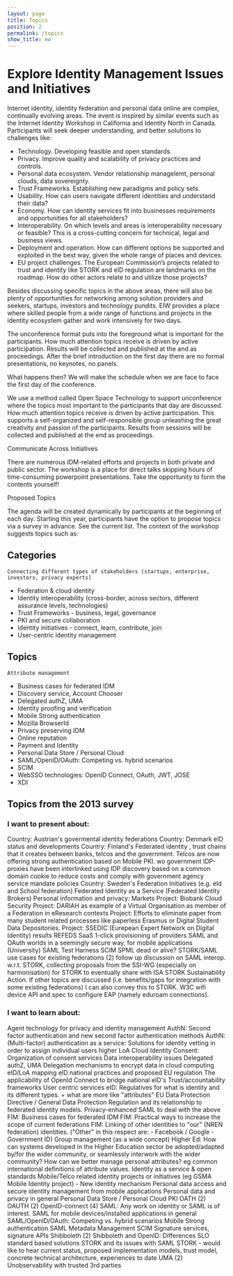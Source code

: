 ```yaml
---
layout: page
title: Topics
position: 2
permalink: /topics
show_title: no
---
```


# Explore Identity Management Issues and Initiatives

Internet identity, identity federation and personal data online are complex, continually evolving areas. The event is inspired by similar events such as the Internet Identity Workshop in California and Identity North in Canada.
Participants will seek deeper understanding, and better solutions to challenges like:

* Technology. Developing feasible and open standards.
* Privacy. Improve quality and scalability of privacy practices and controls.
* Personal data ecosystem. Vendor relationship managelemt, personal clouds, data sovereignty.
* Trust Frameworks. Establishing new paradigms and policy sets.
* Usability. How can users navigate different identities and understand their data?
* Economy. How can identity services fit into businesses requirements and opportunities for all stakeholders?
* Interoperability. On which levels and areas is interoperability necessary or feasible? This is a cross-cutting concern for technical, legal and business views.
* Deployment and operation. How can different options be supported and exploited in the best way, given the whole range of places and devices.
* EU project challenges. The European Commission’s projects related to trust and identity like STORK and eID regulation are landmarks on the roadmap. How do other actors relate to and utilize those projects?


Besides discussing specific topics in the above areas, there will also be plenty of opportunities for networking among solution providers and seekers, startups, investors and technology pundits. EIW provides a place where skilled people from a wide range of functions and projects in the identity ecosystem gather and work intensively for two days.

The unconference format puts into the foreground what is important for the participants. How much attention topics receive is driven by active participation. Results will be collected and published at the and as proceedings. After the brief introduction on the first day there are no formal presentations, no keynotes, no panels.

What happens then? We will make the schedule when we are face to face the first day of the conference.

We use a method called Open Space Technology to support unconference where the topics most important to the participants that day are discussed. How much attention topics receive is driven by active participation. This supports a self-organized and self-responsible group unleashing the great creativity and passion of the participants. Results from sessions will be collected and published at the end as proceedings.

Communicate Across Initiatives

There are numerous IDM-related efforts and projects in both private and public sector. The workshop is a place for direct talks skipping hours of time-consuming powerpoint presentations. Take the opportunity to form the contents yourself!

Proposed Topics

The agenda will be created dynamically by participants at the beginning of each day. Starting this year, participants have the option to propose  topics via a survey in advance. See the current list. The context of the workshop suggests topics such as:
## Categories

    Connecting different types of stakeholders (startups, enterprise, investors, privacy experts)
* Federation & cloud identity
* Identity interoperability (cross-border, across sectors, different assurance levels, technologies)
* Trust Frameworks - business, legal, governance
* PKI and secure collaboration
* Identity initiatives - connect, learn, contribute, join
* User-centric identity management

## Topics

    Attribute management
* Business cases for federated IDM
* Discovery service, Account Chooser
* Delegated authZ, UMA
* Identity proofing and verification
* Mobile Strong authentication
* Mozilla BrowserId
* Privacy preserving IDM
* Online reputation
* Payment and Identity
* Personal Data Store / Personal Cloud
* SAML/OpenID/OAuth: Competing vs. hybrid scenarios
* SCIM
* WebSSO technologies: OpenID Connect, OAuth, JWT, JOSE
* XDI

 
## Topics from the 2013 survey
### I want to present about:

Country: Austrian's govermental identity federations
Country: Denmark eID status and developments
Country: Finland's Federated identity , trust chains that it creates between banks, telcos and the government. Telcos are now offering strong authentication based on Mobile PKI. wo government IDP-proxies have been interlinked using IDP discovery based on a common domain cookie to reduce costs and comply with government agency service mandate policies
Country: Sweden's Federation Initiatives (e.g. eId and School federation)
Federated Identity as a Service (Federated Identity Brokers)
Personal information and privacy: Markets
Project: Biobank Cloud Security
Project: DARIAH as example of a Virtual Organisation as member of a Federation in eResearch contexts
Project: Efforts to eliminate paper from many student related processes like paperless Erasmus or Digital Student Data Depositories.
Project: SSEDIC (Eurepean Expert Network on Digital Identity) results
REFEDS
SaaS 1-click provisioning of providers
SAML and OAuth worlds in a seemingly secure way, for mobile applications (University)
SAML Test Harness
SCIM
SPML dead or alive?
STORK/SAML use cases for existing federations (2) follow up discussion on SAML interop. w.r.t. STORK, collecting proposals from the SSI-WG (especially on harmonisation) for STORK to eventually share with ISA STORK Sustainability Action. If other topics are discussed (i.e. benefits/gaps for integration with some existing federations) I can also convey this to STORK.
W3C wifi device API and spec to configure EAP (namely eduroam connections).

### I want to learn about:

Agent technology for privacy and identity management
AuthN: Second factor authentication and new second factor authentication methods
AuthN: (Multi-factor) authentication as a service: Solutions for identity vetting in order to assign individual users higher LoA
Cloud Identity
Consent: Organization of consent services
Data interoperability issues
Delegated authZ, UMA
Delegation mechanisms to encrypt data in cloud computing
eID/LoA mapping
eID national practices and proposed EU regulation The applicability of OpenId Connect to bridge national eID's Trust/accountability frameworks User centric services
eID: Regulatives for what is identity and its different types. + what are more like "attributes"
EU Data Protection Directive / General Data Protection Regulation and its relationship to federated identity models. Privacy-enhanced SAML to deal with the above
FIM: Business cases for federated IDM
FIM: Practical ways to increase the scope of current federations
FIM: Linking of other identities to "our" (NREN federation) identities. ("Other" in this respect are: - Facebook / Google - Government ID)
Group management (as a wide concept)
Higher Ed: How can systems developed in the Higher Education sector be adopted/adapted by/for the wider community, or seamlessly interwork with the wider community? How can we better manage personal attributes? eg common international definitions of attribute values.
Identity as a service & open standards
Mobile/Telco related identity projects or initiatives (eg GSMA Mobile Identity project) -
New identity mechanism
Personal data access and secure identity management from mobile applications
Personal data and privacy in general
Personal Data Store / Personal Cloud
PKI
OATH (2)
OAUTH (2)
OpenID-connect (4)
SAML: Any work on identity or SAML is of interest.
SAML for mobile devices/installed applications in general
SAML/OpenID/OAuth: Competing vs. hybrid scenarios Mobile Strong authentication
SAML Metadata Management
SCIM
Signature services, signature APIs
Shibboleth (2)
Shibboleth and OpenID: Differences
SLO standard based solutions
STORK and its issues with SAML
STORK - would like to hear current status, proposed implementation models, trust model, concrete technical architecture, experiences to date
UMA (2)
Unobservability with trusted 3rd parties

 

